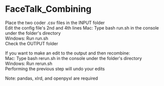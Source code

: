# FaceTalk_Combining
Place the two coder .csv files in the INPUT folder\
Edit the config file's 2nd and 4th lines
Mac: Type bash run.sh in the console under the folder's directory\
Windows: Run run.sh\
Check the OUTPUT folder

If you want to make an edit to the output and then recombine:\
Mac: Type bash rerun.sh in the console under the folder's directory\
Windows: Run rerun.sh\
Performing the previous step will undo your edits

Note: pandas, xlrd, and openpyxl are required
